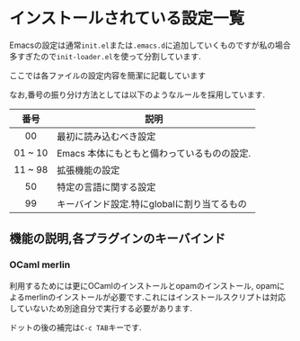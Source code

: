 # インストールされている設定一覧
Emacsの設定は通常`init.el`または`.emacs.d`に追加していくものですが私の場合多すぎたので`init-loader.el`を使って分割しています.

ここでは各ファイルの設定内容を簡潔に記載しています


なお,番号の振り分け方法としては以下のようなルールを採用しています.

| 番号  | 説明 |
|:-----:|------|
| 00    | 最初に読み込むべき設定 |
| 01 ~ 10 | Emacs 本体にもともと備わっているものの設定.|
| 11 ~ 98 | 拡張機能の設定 |
| 50 | 特定の言語に関する設定 |
| 99 | キーバインド設定.特にglobalに割り当てるもの |

## 機能の説明,各プラグインのキーバインド

### OCaml merlin
利用するためには更にOCamlのインストールとopamのインストール, opamによるmerlinのインストールが必要です.これにはインストールスクリプトは対応していないため別途自分で実行する必要があります.

ドットの後の補完は`C-c TAB`キーです.

